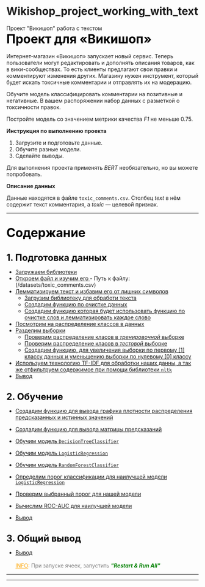 # Wikishop_project_working_with_text
Проект "Викишоп" работа с текстом
<br>
<font color='black' size=6> <b>Проект для «Викишоп»</b></font>
<br><br>
Интернет-магазин «Викишоп» запускает новый сервис. Теперь пользователи могут редактировать и дополнять описания товаров, как в вики-сообществах. То есть клиенты предлагают свои правки и комментируют изменения других. Магазину нужен инструмент, который будет искать токсичные комментарии и отправлять их на модерацию. 

Обучите модель классифицировать комментарии на позитивные и негативные. В вашем распоряжении набор данных с разметкой о токсичности правок.

Постройте модель со значением метрики качества *F1* не меньше 0.75. 

**Инструкция по выполнению проекта**

1. Загрузите и подготовьте данные.
2. Обучите разные модели. 
3. Сделайте выводы.

Для выполнения проекта применять *BERT* необязательно, но вы можете попробовать.

**Описание данных**

Данные находятся в файле `toxic_comments.csv`. Столбец *text* в нём содержит текст комментария, а *toxic* — целевой признак.

___
<a id="start"></a><br>
<font color='black' size=6> <b> Содержание</b></font><br><br>


<font color='black' size=5> <b>1. Подготовка данных</b></font><br>


   * <a href='#step_1'> Загружаем библиотеки </a>
   * <a href='#step_1.1'> Откроем файл и изучим его </a>
          - Путь к файлу: (/datasets/toxic_comments.csv)
   * <a href='#step_1.2'> Лемматизируем текст и избавим его от лишних символов </a>
       * <a href='#step_1.2.1'>Загрузим библиотеку для обработи текста </a>
       * <a href='#step_1.2.2'> Создадим функцию по очистке данных</a>
       * <a href='#step_1.2.3'> Создадим функцию которая будет использовать функцию по очистке слов и лемматизировать каждое слово</a>
   * <a href='#step_1.3'> Посмотрим на распределение классов в данных</a>
   * <a href='#step_1.4'> Разделим выборки</a>
      * <a href='#step_1.4.1'> Проверим распределение класов в *тренировочной* выборке</a>
      * <a href='#step_1.4.2'> Проверим распределение класов в *тестовой* выборке</a>
      * <a href='#step_1.4.3'> Создадим функцию, для увеличения выборки по первому [1] классу данных и уменьшению выборки по нулевому [0] классу</a>
   * <a href='#step_1.5'> Используем технологию TF-IDF для обработки наших данны, а так же отфильтруем содержимое при помощи библиотеки `nltk`</a>
   * <a href='#step_1.end'> Вывод </a><br><br>

<font color='black' size=5> <b>2. Обучение</b></font><br>

   * <a href='#step_2'> Создадим функцию для вывода графика плотности распределения предсказанных и истинных значений </a>
   * <a href='#step_2.1'> Создадим функцию для вывода матрицы предсказаний</a>
   * <a href='#step_2.2'> Обучим модель `DecisionTreeClassifier`</a>
   * <a href='#step_2.3'> Обучим модель `LogisticRegression`</a>
   * <a href='#step_2.4'> Обучим модель `RandomForestClassifier`</a>
   * <a href='#step_2.5'> Определим порог классификации для наилучшей модели `LogisticRegression`</a>
   * <a href='#step_2.6'> Проверим выбранный порог для нашей модели</a>
   * <a href='#step_2.7'> Вычислим ROC-AUC для наилучшей модели </a>
  
   * <a href='#step_2.end'> Вывод </a> <br><br>  
      

<font color='black' size=5> <b>3. Общий вывод</b></font><br>


   * <a href='#step_3.end'> Вывод </a>
<br><br>
<font color='orange'><u>INFO</u>:<font color='gray'> При запуске ячеек, запустить <font color='green'><b><i>"Restart & Run All"

----
----
